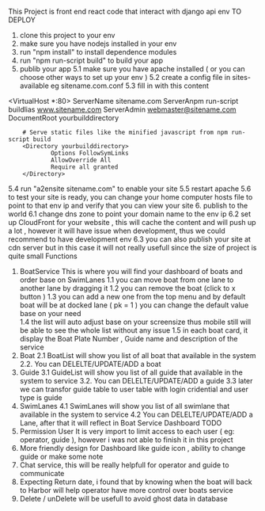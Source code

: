 This Project is front end react code that interact with django api env 
TO DEPLOY 
1. clone this project to your env 
2. make sure you have nodejs installed in your env 
3. run "npm install" to install dependence modules 
4. run "npm run-script build" to build your app 
5. publib your app 
5.1 make sure you have apache installed ( or you can choose other ways to set up your env ) 
5.2 create a config file in sites-available eg sitename.com.conf
5.3 fill in with this content 

<VirtualHost *:80>
        ServerName sitename.com
        ServerAnpm run-script buildlias www.sitename.com
        ServerAdmin webmaster@sitename.com
        DocumentRoot yourbuilddirectory

        # Serve static files like the minified javascript from npm run-script build
        <Directory yourbuilddirectory>
                Options FollowSymLinks
                AllowOverride All
                Require all granted
        </Directory>
</VirtualHost>



5.4 run "a2ensite sitename.com" to enable your site 
5.5 restart apache 
5.6 to test your site is ready, you can change your home computer hosts file to point to that env ip and verify that you can view your site 
6. publish to the world
6.1 change dns zone to point your domain name to the env ip 
6.2 set up CloudFront  for your website , this will cache the content and will push up a lot , however it will have issue when development, thus we could recommend to have development env 
6.3 you can also publish your site at cdn server but in this case it will not really usefull since the size of project is quite small 
Functions 
1. BoatService
This is where you will find your dashboard of boats and order base on SwimLanes 
1.1 you can move boat from one lane to another lane by dragging it 
1.2 you can remove the boat (click to x button ) 
1.3 you can add a new one from the top menu and by default boat will be at docked lane ( pk = 1 ) you can change the default value base on your need   
1.4 the list will auto adjust base on your screensize thus mobile still will be able to see the whole list without any issue 
1.5 in each boat card, it display the Boat Plate Number , Guide name and description of the service 
2. Boat 
2.1 BoatList will show you list of all boat that available in the system 
2.2. You can DELELTE/UPDATE/ADD a boat 
3. Guide
3.1 GuideList will show you list of all guide that available in the system to service
3.2. You can DELELTE/UPDATE/ADD a guide 
3.3 later we can transfor guide table to user table with login cridential and user type is guide
4. SwimLanes
4.1 SwimLanes will show you list of all swimlane that available in the system to service
4.2 You can DELELTE/UPDATE/ADD a Lane, after that it will reflect in Boat Service Dashboard 
TODO
1. Permission User 
It is very import to limit access to each user ( eg: operator, guide ), however i was not able to finish it in this project 
2. More friendly design for Dashboard like guide icon , ability to change guide or make some note 
3. Chat service, this will be really helpfull for operator and guide to communicate 
4. Expecting Return date, i found that by knowing when the boat will back to Harbor will help operator have more control over boats service 
5. Delete / unDelete will be usefull to avoid ghost data in database 
